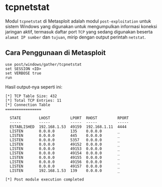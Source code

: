 # tcpnetstat

Modul `tcpnetstat` di Metasploit adalah modul `post-exploitation` untuk sistem Windows yang digunakan untuk mengumpulkan informasi koneksi jaringan aktif, termasuk daftar port `TCP` yang sedang digunakan beserta `alamat IP sumber` dan `tujuan`, mirip dengan output perintah `netstat`.

## Cara Penggunaan di Metasploit

```
use post/windows/gather/tcpnetstat
set SESSION <ID>
set VERBOSE true
run
```

Hasil output-nya seperti ini:

```
[*] TCP Table Size: 432
[*] Total TCP Entries: 11
[*] Connection Table
================

  STATE        LHOST         LPORT  RHOST         RPORT
  -----        -----         -----  -----         -----
  ESTABLISHED  192.168.1.53  49159  192.168.1.11  4444
  LISTEN       0.0.0.0       135    0.0.0.0       _
  LISTEN       0.0.0.0       445    0.0.0.0       _
  LISTEN       0.0.0.0       5357   0.0.0.0       _
  LISTEN       0.0.0.0       49152  0.0.0.0       _
  LISTEN       0.0.0.0       49153  0.0.0.0       _
  LISTEN       0.0.0.0       49154  0.0.0.0       _
  LISTEN       0.0.0.0       49155  0.0.0.0       _
  LISTEN       0.0.0.0       49156  0.0.0.0       _
  LISTEN       0.0.0.0       49157  0.0.0.0       _
  LISTEN       192.168.1.53  139    0.0.0.0       _

[*] Post module execution completed
```
